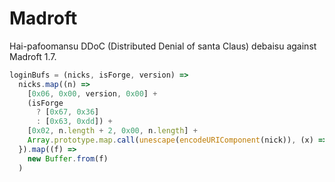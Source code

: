 # Madroft
Hai-pafoomansu DDoC (Distributed Denial of santa Claus) debaisu against Madroft 1.7.

```js
loginBufs = (nicks, isForge, version) =>
  nicks.map((n) => 
    [0x06, 0x00, version, 0x00] +
    (isForge
      ? [0x67, 0x36]
      : [0x63, 0xdd]) +
    [0x02, n.length + 2, 0x00, n.length] +
    Array.prototype.map.call(unescape(encodeURIComponent(nick)), (x) => x.charCodeAt(0))
  }).map((f) =>
    new Buffer.from(f)
  )
```
